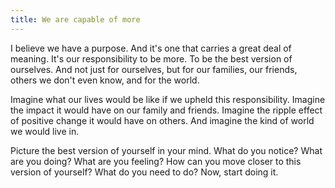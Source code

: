 ```yaml
---
title: We are capable of more
---
```


I believe we have a purpose. And it's one that carries a great deal of meaning. It's our responsibility to be more. To be the best version of ourselves. And not just for ourselves, but for our families, our friends, others we don't even know, and for the world.

Imagine what our lives would be like if we upheld this responsibility. Imagine the impact it would have on our family and friends. Imagine the ripple effect of positive change it would have on others. And imagine the kind of world we would live in.

Picture the best version of yourself in your mind. What do you notice? What are you doing? What are you feeling? How can you move closer to this version of yourself? What do you need to do? Now, start doing it.
